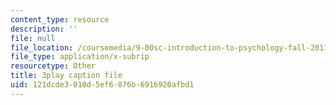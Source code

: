```yaml
---
content_type: resource
description: ''
file: null
file_location: /coursemedia/9-00sc-introduction-to-psychology-fall-2011/121dcde3010d5ef6876b6916920afbd1_Qw4SkvZ03cc.vtt
file_type: application/x-subrip
resourcetype: Other
title: 3play caption file
uid: 121dcde3-010d-5ef6-876b-6916920afbd1
---
```

